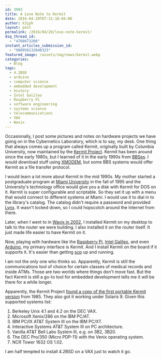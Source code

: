 ```yaml
---
id: 3993
title: A Love Note to Kermit
date: 2016-04-20T07:31:18-04:00
author: k3jph
layout: post
permalink: /2016/04/20/love-note-kermit/
dsq_thread_id:
  - "4760673208"
instant_articles_submission_id:
  - "980958132048323"
featured_image: /assets/img/news/kermit.webp
categories:
  - Blog
tags:
  - 4.2BSD
  - arduino
  - computer science
  - embedded development
  - history
  - Intel Galileo
  - Raspberry Pi
  - software engineering
  - systems science
  - telecommunications
  - VAX
  - Wavix
---
```

Occasionally, I post some pictures and notes on hardware projects we have going on in the Cybernetics Laboratory, which is to say, my desk.  One thing that always comes up a program called Kermit, originally built by Columbia University, now maintained by the [Kermit Project](http://www.kermitproject.org/).  Kermit has been around since the early 1980s, but I learned of it in the early 1990s from [BBSes](http://textfiles.com/).  I would download stuff using [XMODEM](http://textfiles.com/programming/ymodem.txt), but some BBS systems would offer Kermit as a file transfer protocol.

I would learn a lot more about Kermit in the mid 1990s.  My mother started a postgraduate program at [Miami University](https://www.miamioh.edu/) in the fall of 1995 and the University's technology office would give you a disk with Kermit for DOS on it.  Kermit is super configurable and scriptable.  So they set it up with a menu that would connect to different systems at Miami.  I would use it to dial in to the library's catalog.  The catalog didn't require a password and provided [Lynx](http://lynx.browser.org/).  It wasn't locked down, so I could hopscotch around the Internet from there.

Later, when I went to in [Wavix in 2002](https://jameshoward.us/2015/07/15/atd-or-engineers-in-space/), I installed Kermit on my desktop to talk to the router we were building.  I also installed it on the router itself.  It just made life easier to have Kermit on it.

Now, playing with hardware like the [Raspberry Pi](https://www.raspberrypi.org/), [Intel Galileo](http://www.intel.com/content/www/us/en/embedded/products/galileo/galileo-overview.html), and even [Arduino](https://www.arduino.cc/), my primary interface is Kermit.  And I install Kermit on the board if it supports it.  It's easier than getting [scp](https://en.wikipedia.org/wiki/Secure_copy) up and running.

I am not the only one who thinks so.  Apparently, Kermit is still the communications tool of choice for certain classes of medical records and inside ATMs.  Those are two worlds where things don't move fast.  But the fact Kermit is still a go-to tool for embedded development tells me it will be there for a while longer.

Apparently, the Kermit Project [found a copy of the first portable Kermit version](http://www.kermitproject.org/ckermit42.html) from 1985.  They also got it working under Solaris 9.   Given this supported systems list:

1. Berkeley Unix 4.1 and 4.2 on the DEC VAX.
2. Microsoft Xenix/286 on the IBM PC/AT.
3. IBM PC/IX AT&T System III on the IBM PC/XT.
4. Interactive Systems AT&T System III on PC architecture.
5. Vanilla AT&T Bell Labs System III, e.g. on 3B2, 3B20.
6. The DEC Pro/350 (Micro PDP-11) with the Venix operating system.
7. NCR Tower 1632 OS 1.02.

I am half tempted to install 4.2BSD on a VAX just to watch it go.
